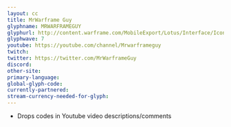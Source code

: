 ```yaml
---
layout: cc
title: MrWarframe Guy
glyphname: MRWARFRAMEGUY
glyphurl: http://content.warframe.com/MobileExport/Lotus/Interface/Icons/Player/ContentCreators/MrWarframeGuy.png
glyphwave: 7
youtube: https://youtube.com/channel/Mrwarframeguy
twitch: 
twitter: https://twitter.com/MrWarframeGuy
discord: 
other-site: 
primary-language: 
global-glyph-code: 
currently-partnered: 
stream-currency-needed-for-glyph: 
---
```

* Drops codes in Youtube video descriptions/comments
